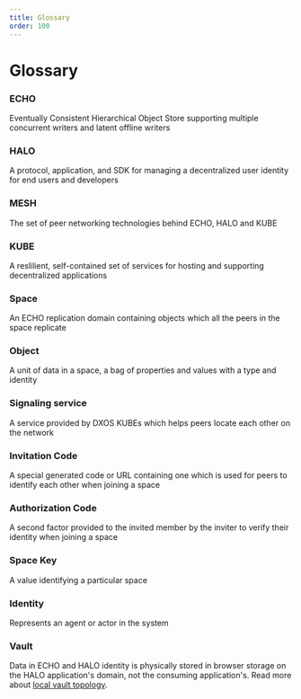 ```yaml
---
title: Glossary
order: 100
---
```


# Glossary

### ECHO

Eventually Consistent Hierarchical Object Store supporting multiple concurrent writers and latent offline writers

### HALO

A protocol, application, and SDK for managing a decentralized user identity for end users and developers

### MESH

The set of peer networking technologies behind ECHO, HALO and KUBE

### KUBE

A reslilient, self-contained set of services for hosting and supporting decentralized applications

### Space

An ECHO replication domain containing objects which all the peers in the space replicate

### Object

A unit of data in a space, a bag of properties and values with a type and identity

### Signaling service

A service provided by DXOS KUBEs which helps peers locate each other on the network

### Invitation Code

A special generated code or URL containing one which is used for peers to identify each other when joining a space

### Authorization Code

A second factor provided to the invited member by the inviter to verify their identity when joining a space

### Space Key

A value identifying a particular space

### Identity

Represents an agent or actor in the system

### Vault

Data in ECHO and HALO identity is physically stored in browser storage on the HALO application's domain, not the consuming application's. Read more about [local vault topology](./#local-vault-topology).
